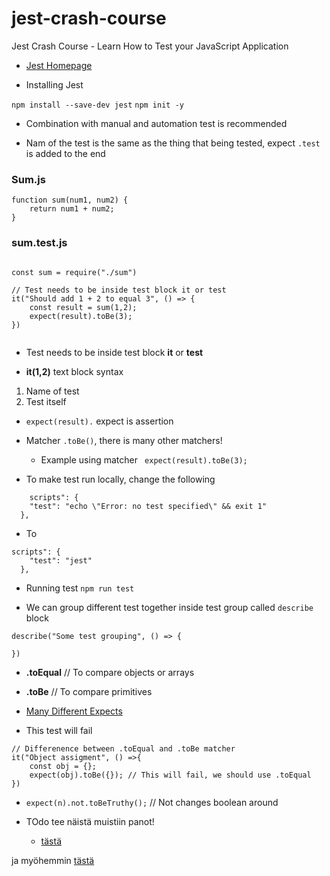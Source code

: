 # jest-crash-course
Jest Crash Course - Learn How to Test your JavaScript Application


- [Jest Homepage](https://jestjs.io/)

- Installing Jest

`npm install --save-dev jest`
`npm init -y`

- Combination with manual and automation test is recommended

- Nam of the test is the same as the thing that being tested, expect `.test` is added to the end

### Sum.js
```
function sum(num1, num2) {
    return num1 + num2;
}
```
### sum.test.js
```

const sum = require("./sum")

// Test needs to be inside test block it or test
it("Should add 1 + 2 to equal 3", () => {
    const result = sum(1,2);
    expect(result).toBe(3);
})


```

- Test 
needs to be inside test block **it** or **test**

- **it(1,2)** text block syntax
1. Name of test
2. Test itself

- `expect(result).` expect is assertion 
- Matcher `.toBe()`, there is many other matchers!
    - Example using matcher ` expect(result).toBe(3);`


- To make test run locally, change the following

```
    scripts": {
    "test": "echo \"Error: no test specified\" && exit 1"
  },
```

- To 

```
scripts": {
    "test": "jest"
  },
```

- Running test `npm run test`

- We can group different test together inside test group called `describe` block

```
describe("Some test grouping", () => {

})
```

- **.toEqual** // To compare objects or arrays
- **.toBe** // To compare primitives 

- [Many Different Expects](https://jestjs.io/docs/expect)

- This test will fail

```
// Differenence between .toEqual and .toBe matcher
it("Object assigment", () =>{
    const obj = {};
    expect(obj).toBe({}); // This will fail, we should use .toEqual
})
```

- `expect(n).not.toBeTruthy();` // Not changes boolean around

- TOdo tee näistä  muistiin panot!
    - [tästä](https://www.youtube.com/watch?v=ajiAl5UNzBU)

ja myöhemmin [tästä](https://www.youtube.com/playlist?list=PLmZPx_9ZF_sB7aBEa4UV8qX3Oi3tBElpN)
